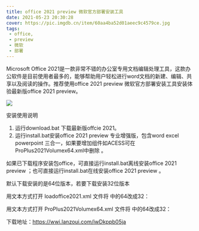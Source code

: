 ```yaml
---
title: office 2021 preview 微软官方部署安装工具
date: 2021-05-23 20:30:28
cover: https://pic.imgdb.cn/item/60aa4ba52d01aeec9c4579ce.jpg
tags: 
 - office,
 - preview
 - 微软
 - 部署
---
```

Microsoft Office 2021是一款非常不错的办公室专用文档编辑处理工具，这款办公软件是目前使用者最多的，能够帮助用户轻松进行word文档的新建、编辑、共享以及阅读的操作。推荐使用office 2021 preview 微软官方部署安装工具安装体验最新版office 2021 preview。

![](https://pic.imgdb.cn/item/60aa4ba52d01aeec9c4579ce.jpg)

安装使用说明

1. 运行download.bat 下载最新版offcie 2021。
2. 运行install.bat安装office 2021 preview 专业增强版，包含word excel powerpoint 三合一，如果要增加组件如ACESS可在ProPlus2021Volumex64.xml中删除 <ExcludeApp ID="Access" />。

如果已下载程序安装包office，可直接运行install.bat离线安装office 2021 preview ；也可直接运行install.bat在线安装office 2021 preview 。

默认下载安装的是64位版本，若要下载安装32位版本

用文本方式打开 loadoffice2021.xml 文件将
<Add OfficeClientEdition="64" Channel="PerpetualVL2021" AllowCdnFallback="True">中的64改成32：
<Add OfficeClientEdition="32" Channel="PerpetualVL2021" AllowCdnFallback="True">

用文本方式打开 ProPlus2021Volumex64.xml 文件将
<Add OfficeClientEdition="64" Channel="PerpetualVL2021"> 中的64改成32：
<Add OfficeClientEdition="32" Channel="PerpetualVL2021">


下载地址：https://wwi.lanzoui.com/iwDkppb05ja